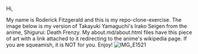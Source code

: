 Hi,

My name is Roderick Fitzgerald and this is my repo-clone-exercise.
The image below is my version of Takayuki Yamaguchi's Irako Seigen from the anime, Shigurui: Death Frenzy.
My about.md/about.html files have this piece of art with a link attached to it redirecting to the anime's wikipedia page.
If you are squeamish, it is NOT for you. 
Enjoy!
![IMG_E1521](https://github.com/user-attachments/assets/af8ec3cb-5114-4897-a9fc-10d455238e9e)
